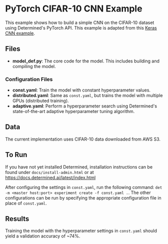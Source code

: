 # PyTorch CIFAR-10 CNN Example

This example shows how to build a simple CNN on the CIFAR-10 dataset using
Determined's PyTorch API. This example is adapted from this [Keras CNN
example](https://github.com/fchollet/keras/blob/master/examples/cifar10_cnn.py).

## Files
* **model_def.py**: The core code for the model. This includes building and compiling the model.

### Configuration Files
* **const.yaml**: Train the model with constant hyperparameter values.
* **distributed.yaml**: Same as `const.yaml`, but trains the model with multiple GPUs (distributed training).
* **adaptive.yaml**: Perform a hyperparameter search using Determined's state-of-the-art adaptive hyperparameter tuning algorithm.

## Data
The current implementation uses CIFAR-10 data downloaded from AWS S3.

## To Run
If you have not yet installed Determined, installation instructions can be found
under `docs/install-admin.html` or at https://docs.determined.ai/latest/index.html

After configuring the settings in `const.yaml`, run the following command: `det
-m <master host:port> experiment create -f const.yaml .`. The other
configurations can be run by specifying the appropriate configuration file in
place of `const.yaml`.

## Results
Training the model with the hyperparameter settings in `const.yaml` should yield
a validation accuracy of ~74%.

